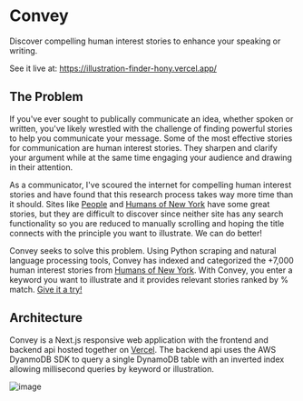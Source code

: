 # Convey
Discover compelling human interest stories to enhance your speaking or writing.

See it live at: https://illustration-finder-hony.vercel.app/

## The Problem
If you've ever sought to publically communicate an idea, whether spoken or written, you've likely wrestled with the challenge of finding powerful stories to help you communicate your message.  Some of the most effective stories for communication are human interest stories. They sharpen and clarify your argument while at the same time engaging your audience and drawing in their attention.

As a communicator, I've scoured the internet for compelling human interest stories and have found that this research process takes way more time than it should.  Sites like [People]([url](https://people.com/human-interest/)) and [Humans of New York]([url](https://www.humansofnewyork.com/)) have some great stories, but they are difficult to discover since neither site has any search functionality so you are reduced to manually scrolling and hoping the title connects with the principle you want to illustrate.  We can do better!

Convey seeks to solve this problem.  Using Python scraping and natural language processing tools, Convey has indexed and categorized the +7,000 human interest stories from [Humans of New York]([url](https://www.humansofnewyork.com/)).  With Convey, you enter a keyword you want to illustrate and it provides relevant stories ranked by % match.  [Give it a try!]([url](https://illustration-finder-hony.vercel.app/))

## Architecture
Convey is a Next.js responsive web application with the frontend and backend api hosted together on [Vercel]([url](https://vercel.com/)).  The backend api uses the AWS DyanmoDB SDK to query a single DynamoDB table with an inverted index allowing millisecond queries by keyword or illustration. 

![image](https://user-images.githubusercontent.com/13155120/210637141-021f7c3b-89fc-49d7-8cbb-d47ce817c6b1.png)



